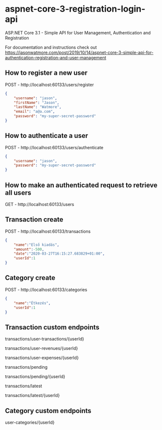 # aspnet-core-3-registration-login-api

ASP.NET Core 3.1 - Simple API for User Management, Authentication and Registration

For documentation and instructions check out https://jasonwatmore.com/post/2019/10/14/aspnet-core-3-simple-api-for-authentication-registration-and-user-management

## How to register a new user

POST - http://localhost:60133/users/register

```json
{
    "username": "jason",
    "firstName": "Jason",
    "lastName": "Watmore",
    "email": "a@a.com",
	"password": "my-super-secret-password"
}
```

## How to authenticate a user

POST - http://localhost:60133/users/authenticate

```json
{
    "username": "jason",
    "password": "my-super-secret-password"
}
```

## How to make an authenticated request to retrieve all users

GET - http://localhost:60133/users

## Transaction create

POST - http://localhost:60133/transactions

```json
{
    "name":"Első kiadás",
    "amount":-500,
    "date":"2020-03-27T16:15:27.683829+01:00",
    "userId":1
}
```

## Category create

POST -  http://localhost:60133/categories

```json
{
    "name":"Étkezés",
    "userId":1
}
```

## Transaction custom endpoints

transactions/user-transactions/{userId}

transactions/user-revenues/{userId}

transactions/user-expenses/{userId}

transactions/pending

transactions/pending/{userId}

transactions/latest

transactions/latest/{userId}

## Category custom endpoints

user-categories/{userId}